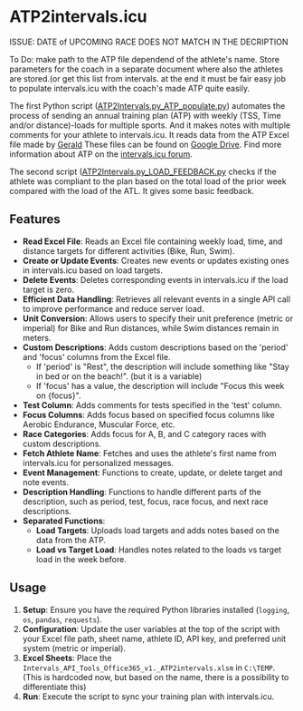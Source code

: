 # ATP2intervals.icu

ISSUE: DATE of UPCOMING RACE DOES NOT MATCH IN THE DECRIPTION

To Do: make path to the ATP file dependend of the athlete's name. Store parameters for the coach in a separate document where also the athletes are stored.(or get this list from intervals.
at the end it must be fair easy job to populate intervals.icu with the coach's made ATP quite easily.

The first Python script ([ATP2Intervals.py_ATP_populate.py](https://github.com/richardadvocaat/ATP2intervals.icu/blob/richardadvocaat-patch-1-LOAD-FEADBACK/ATP2Intervals.py_ATP_populate.py)) automates the process of sending an annual training plan (ATP) with weekly (TSS, Time and/or distance)-loads for multiple sports. And it makes notes with multiple comments for your athlete to intervals.icu. It reads data from the ATP Excel file made by [Gerald](https://forum.intervals.icu/u/gerald/summary) These files can be found on [Google Drive](https://drive.google.com/drive/folders/1WhIOf2XkGiZBEN_7tX2PSShmF-QXBnBF).
Find more information about ATP on the [intervals.icu forum](https://forum.intervals.icu/t/apps-in-excel-a-guide-to-getting-started/20844).

The second script ([ATP2Intervals.py_LOAD_FEEDBACK.py](https://github.com/richardadvocaat/ATP2intervals.icu/blob/richardadvocaat-patch-1-LOAD-FEADBACK/ATP2Intervals.py_LOAD_FEEDBACK.py) checks if the athlete was compliant to the plan based on the total load of the prior week compared with the load of the ATL. It gives some basic feedback.


## Features

- **Read Excel File**: Reads an Excel file containing weekly load, time, and distance targets for different activities (Bike, Run, Swim).
- **Create or Update Events**: Creates new events or updates existing ones in intervals.icu based on load targets.
- **Delete Events**: Deletes corresponding events in intervals.icu if the load target is zero.
- **Efficient Data Handling**: Retrieves all relevant events in a single API call to improve performance and reduce server load.
- **Unit Conversion**: Allows users to specify their unit preference (metric or imperial) for Bike and Run distances, while Swim distances remain in meters.
- **Custom Descriptions**: Adds custom descriptions based on the 'period' and 'focus' columns from the Excel file.
  - If 'period' is "Rest", the description will include something like "Stay in bed or on the beach!". (but it is a variable)
  - If 'focus' has a value, the description will include "Focus this week on {focus}".
- **Test Column**: Adds comments for tests specified in the 'test' column.
- **Focus Columns**: Adds focus based on specified focus columns like Aerobic Endurance, Muscular Force, etc.
- **Race Categories**: Adds focus for A, B, and C category races with custom descriptions.
- **Fetch Athlete Name**: Fetches and uses the athlete's first name from intervals.icu for personalized messages.
- **Event Management**: Functions to create, update, or delete target and note events.
- **Description Handling**: Functions to handle different parts of the description, such as period, test, focus, race focus, and next race descriptions.
- **Separated Functions**:
  - **Load Targets**: Uploads load targets and adds notes based on the data from the ATP.
  - **Load vs Target Load**: Handles notes related to the loads vs target load in the week before.

## Usage

1. **Setup**: Ensure you have the required Python libraries installed (`logging`, `os`, `pandas`, `requests`).
2. **Configuration**: Update the user variables at the top of the script with your Excel file path, sheet name, athlete ID, API key, and preferred unit system (metric or imperial).
3. **Excel Sheets**: Place the `Intervals_API_Tools_Office365_v1._ATP2intervals.xlsm` in `C:\TEMP`. (This is hardcoded now, but based on the name, there is a possibility to differentiate this)
4. **Run**: Execute the script to sync your training plan with intervals.icu.

